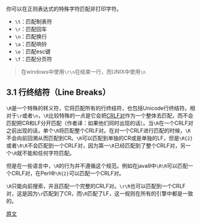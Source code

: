 你可以在正则表达式的特殊字符匹配非打印字符。

- `\t`：匹配制表符
- `\r`：匹配回车
- `\n`：匹配换行
- `\a`：匹配响铃
- `\e`：匹配esc键
- `\f`：匹配分页符

> 在windows中使用`\r\n`在结束一行，而UNIX中使用`\n`

## 3.1 行终结符（Line Breaks）

`\R`是一个特殊的转义符，它将匹配所有的行终结符，也包括Unicode行终结符。相对于`\r`或者`\n`，`\R`比较特殊的一点是它会把[CRLF对]作为一个整体去匹配，而不会匹配把CR和LF分开匹配（作者译：如果他们同时出现的话）。当`\R`在一个CRLF对之前出现的话，单个`\R`将匹配整个CRLF对。在对一个CRLF进行匹配的时候，`\R`不会向前回溯从而匹配到CR。`\R`可以匹配到单独的CR或是单独的LF，但是`\R{2}`或者`\R\R`不会匹配到一个CRLF对，因为第一`\R`已经匹配到了整个CRLF对，另一个`\R`就不能和任何字符匹配。

但是在一些语言中，`\R`的行为并不遵循这个规范。例如在java9中`\R\R`可以匹配一个CRLF对，在Perl中`\R{2}`可以匹配一个CRLF对。

`\R`只能向前搜索，并且匹配一个完整的CRLF对。`\r\R`也可以匹配到一个CRLF对，这是因为`\r`匹配到了CR，而`\R`匹配了LF，这一规则在所有的引擎中都是一致的。

[CRLF对]: https://baike.baidu.com/item/CRLF/7659459?fr=aladdin

[原文](https://www.regular-expressions.info/nonprint.html)
